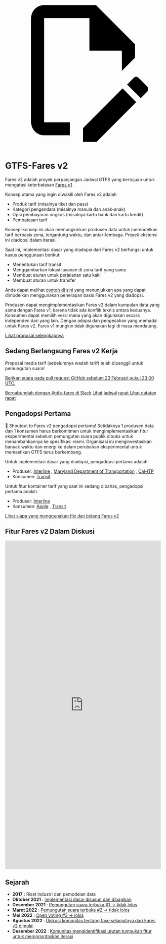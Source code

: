<svg class="pencil" xmlns="http://www.w3.org/2000/svg" viewBox="0 0 24 24"><path d="M10 20H6V4h7v5h5v3.1l2-2V8l-6-6H6c-1.1 0-2 .9-2 2v16c0 1.1.9 2 2 2h4v-2m10.2-7c.1 0 .3.1.4.2l1.3 1.3c.2.2.2.6 0 .8l-1 1-2.1-2.1 1-1c.1-.1.2-.2.4-.2m0 3.9L14.1 23H12v-2.1l6.1-6.1 2.1 2.1Z"></path></svg>

# GTFS-Fares v2

Fares v2 adalah proyek perpanjangan Jadwal GTFS yang bertujuan untuk mengatasi keterbatasan [Fares v1](/schedule/examples/fares-v1) .

Konsep utama yang ingin diwakili oleh Fares v2 adalah

- Produk tarif (misalnya tiket dan pass)
- Kategori pengendara (misalnya manula dan anak-anak)
- Opsi pembayaran ongkos (misalnya kartu bank dan kartu kredit)
- Pembatasan tarif

Konsep-konsep ini akan memungkinkan produsen data untuk memodelkan tarif berbasis zona, tergantung waktu, dan antar-lembaga. Proyek ekstensi ini diadopsi dalam iterasi.

Saat ini, implementasi dasar yang diadopsi dari Fares v2 berfungsi untuk kasus penggunaan berikut:

- Menentukan tarif transit
- Menggambarkan lokasi layanan di zona tarif yang sama
- Membuat aturan untuk perjalanan satu kaki
- Membuat aturan untuk transfer

Anda dapat melihat [contoh di sini](/schedule/examples/fares-v2) yang menunjukkan apa yang dapat dimodelkan menggunakan penerapan basis Fares v2 yang diadopsi.

Produsen dapat mengimplementasikan Fares v2 dalam kumpulan data yang sama dengan Fares v1, karena tidak ada konflik teknis antara keduanya. Konsumen dapat memilih versi mana yang akan digunakan secara independen dari yang lain. Dengan adopsi dan pengesahan yang memadai untuk Fares v2, Fares v1 mungkin tidak digunakan lagi di masa mendatang.

<a class="button no-icon" href="https://share.mobilitydata.org/gtfs-fares-v2" target="_blank">Lihat proposal selengkapnya</a>

## Sedang Berlangsung Fares v2 Kerja

Proposal media tarif (sebelumnya wadah tarif) telah dipanggil untuk pemungutan suara!

[Berikan suara pada pull request GitHub sebelum 23 Februari pukul 23:00 UTC.](https://github.com/google/transit/pull/355#issuecomment-1430617967)

<a class="button no-icon" href="https://share.mobilitydata.org/slack" target="_blank">Bergabunglah dengan #gtfs-fares di Slack</a> <a class="button no-icon" href="https://www.eventbrite.ca/e/specifications-discussions-gtfs-fares-v2-monthly-meetings-tickets-522966225057" target="_blank">Lihat jadwal</a> <a class="button no-icon" href="https://docs.google.com/document/d/1d3g5bMXupdElCKrdv6rhFNN11mrQgEk-ibA7wdqVLTU/edit" target="_blank">rapat Lihat catatan rapat</a>

## Pengadopsi Pertama

🎉 Shoutout to Fares v2 pengadopsi pertama! Setidaknya 1 produsen data dan 1 konsumen harus berkomitmen untuk mengimplementasikan fitur eksperimental sebelum pemungutan suara publik dibuka untuk menambahkannya ke spesifikasi resmi. Organisasi ini menginvestasikan banyak waktu dan energi ke dalam perubahan eksperimental untuk memastikan GTFS terus berkembang.

Untuk implementasi dasar yang diadopsi, pengadopsi pertama adalah

- Produser: [Interline](https://www.interline.io/) , [Maryland Department of Transportation](https://www.mta.maryland.gov/developer-resources) , [Cal-ITP](https://dot.ca.gov/cal-itp/cal-itp-gtfs)
- Konsumen: [Transit](https://transitapp.com/)

Untuk fitur kontainer tarif yang saat ini sedang dibahas, pengadopsi pertama adalah

- Produser: [Interline](https://www.interline.io/)
- Konsumen: [Apple](https://www.apple.com/) , [Transit](https://transitapp.com/)

<a class="button no-icon" href="https://docs.google.com/spreadsheets/d/1jpKjz6MbCD2XPhmIP11EDi-P2jMh7x2k-oHS-pLf2vI/edit?usp=sharing" target="_blank">Lihat siapa yang menggunakan file dan bidang Fares v2</a>

## Fitur Fares v2 Dalam Diskusi

<iframe src="https://portal.productboard.com/rhk8dbtic1iqakfznucry448" frameborder="0" width="100%", style="min-height:1060px;"></iframe>

## Sejarah

- **2017** : Riset industri dan pemodelan data
- **Oktober 2021** : [Implementasi dasar disusun dan dibagikan](https://github.com/google/transit/pull/286#issue-1026848880)
- **Desember 2021** : [Pemungutan suara terbuka #1 → tidak lolos](https://github.com/google/transit/pull/286#issuecomment-990258396)
- **Maret 2022** : [Pemungutan suara terbuka #2 → tidak lolos](https://github.com/google/transit/pull/286#issuecomment-1080716109)
- **Mei 2022** : [Open voting #3 → lolos](https://github.com/google/transit/pull/286#issuecomment-1121392932)
- **Agustus 2022** : [Diskusi komunitas tentang fase selanjutnya dari Fares v2 dimulai](https://github.com/google/transit/issues/341)
- **Desember 2022** : [Komunitas mengidentifikasi urutan tumpukan fitur untuk memprioritaskan iterasi](https://github.com/google/transit/issues/341#issuecomment-1339947915)
